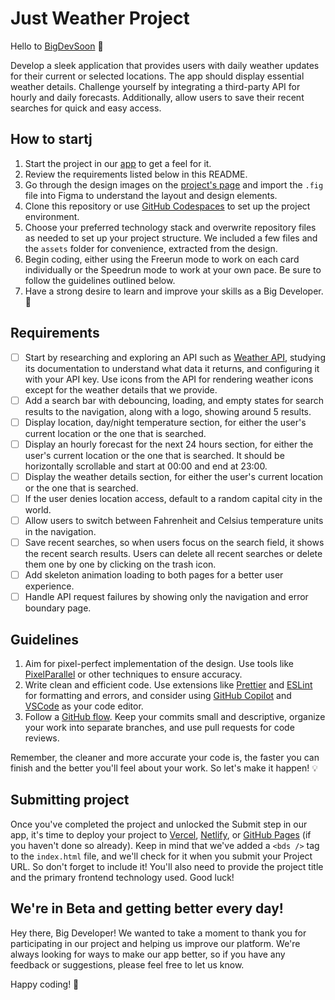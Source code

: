 # Just Weather Project

Hello to [BigDevSoon](https://bigdevsoon.me/) 👋

Develop a sleek application that provides users with daily weather updates for their current or selected locations. The app should display essential weather details. Challenge yourself by integrating a third-party API for hourly and daily forecasts. Additionally, allow users to save their recent searches for quick and easy access.

## How to startj

1. Start the project in our [app](https://app.bigdevsoon.me/) to get a feel for it.
2. Review the requirements listed below in this README.
3. Go through the design images on the [project's page](https://app.bigdevsoon.me/projects/just-weather) and import the `.fig` file into Figma to understand the layout and design elements.
4. Clone this repository or use [GitHub Codespaces](https://github.com/features/codespaces) to set up the project environment.
5. Choose your preferred technology stack and overwrite repository files as needed to set up your project structure. We included a few files and the `assets` folder for convenience, extracted from the design.
6. Begin coding, either using the Freerun mode to work on each card individually or the Speedrun mode to work at your own pace. Be sure to follow the guidelines outlined below.
7. Have a strong desire to learn and improve your skills as a Big Developer. 🚀

## Requirements

- [ ] Start by researching and exploring an API such as [Weather API](https://www.weatherapi.com/), studying its documentation to understand what data it returns, and configuring it with your API key. Use icons from the API for rendering weather icons except for the weather details that we provide.
- [ ] Add a search bar with debouncing, loading, and empty states for search results to the navigation, along with a logo, showing around 5 results.
- [ ] Display location, day/night temperature section, for either the user's current location or the one that is searched.
- [ ] Display an hourly forecast for the next 24 hours section, for either the user's current location or the one that is searched. It should be horizontally scrollable and start at 00:00 and end at 23:00.
- [ ] Display the weather details section, for either the user's current location or the one that is searched.
- [ ] If the user denies location access, default to a random capital city in the world.
- [ ] Allow users to switch between Fahrenheit and Celsius temperature units in the navigation.
- [ ] Save recent searches, so when users focus on the search field, it shows the recent search results. Users can delete all recent searches or delete them one by one by clicking on the trash icon.
- [ ] Add skeleton animation loading to both pages for a better user experience.
- [ ] Handle API request failures by showing only the navigation and error boundary page.

## Guidelines

1. Aim for pixel-perfect implementation of the design. Use tools like [PixelParallel](https://chrome.google.com/webstore/detail/pixelparallel-by-htmlburg/iffnoibnepbcloaaagchjonfplimpkob?hl=en) or other techniques to ensure accuracy.
2. Write clean and efficient code. Use extensions like [Prettier](https://marketplace.visualstudio.com/items?itemName=esbenp.prettier-vscode) and [ESLint](https://marketplace.visualstudio.com/items?itemName=dbaeumer.vscode-eslint) for formatting and errors, and consider using [GitHub Copilot](https://github.com/features/copilot) and [VSCode](https://code.visualstudio.com/) as your code editor.
3. Follow a [GitHub flow](https://docs.github.com/en/get-started/quickstart/github-flow). Keep your commits small and descriptive, organize your work into separate branches, and use pull requests for code reviews.

Remember, the cleaner and more accurate your code is, the faster you can finish and the better you'll feel about your work.
So let's make it happen! 💡

## Submitting project

Once you've completed the project and unlocked the Submit step in our app, it's time to deploy your project to [Vercel](https://vercel.com/), [Netlify](https://www.netlify.com/), or [GitHub Pages](https://pages.github.com/) (if you haven't done so already). Keep in mind that we've added a `<bds />` tag to the `index.html` file, and we'll check for it when you submit your Project URL. So don't forget to include it! You'll also need to provide the project title and the primary frontend technology used. Good luck!

## We're in Beta and getting better every day!

Hey there, Big Developer! We wanted to take a moment to thank you for participating in our project and helping us improve our platform. We're always looking for ways to make our app better, so if you have any feedback or suggestions, please feel free to let us know.

Happy coding! 🚀
